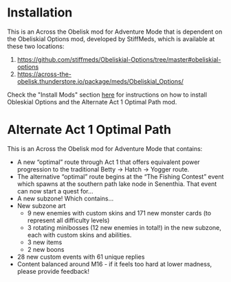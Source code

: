 # Installation

This is an Across the Obelisk mod for Adventure Mode that is dependent on the Obeliskial Options mod, developed by StiffMeds, which is available at these two locations: 

1. https://github.com/stiffmeds/Obeliskial-Options/tree/master#obeliskial-options
2. https://across-the-obelisk.thunderstore.io/package/meds/Obeliskial_Options/

Check the "Install Mods" section [here](https://devcode.secretsisters.gay/AtO_How_To) for instructions on how to install Obleskial Options and the Alternate Act 1 Optimal Path mod.

# Alternate Act 1 Optimal Path

This is an Across the Obelisk mod for Adventure Mode that contains:

* A new “optimal” route through Act 1 that offers equivalent power progression to the traditional Betty -> Hatch -> Yogger route.
* The alternative “optimal” route begins at the “The Fishing Contest” event which spawns at the southern path lake node in Senenthia. That event can now start a quest for…
* A new subzone! Which contains…
* New subzone art
  * 9 new enemies with custom skins and 171 new monster cards (to represent all difficulty levels)
  * 3 rotating minibosses (12 new enemies in total!) in the new subzone, each with custom skins and abilities.
  * 3 new items
  * 2 new boons
* 28 new custom events with 61 unique replies
* Content balanced around M16 - if it feels too hard at lower madness, please provide feedback!

